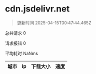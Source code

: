 
  # cdn.jsdelivr.net

  > 更新时间 2025-04-15T00:47:44.465Z
  
  总共请求 0

  请求报错 0

  平均耗时 NaNms

|城市|ip|下载大小|速度|
|-----|----------|---|---|

  